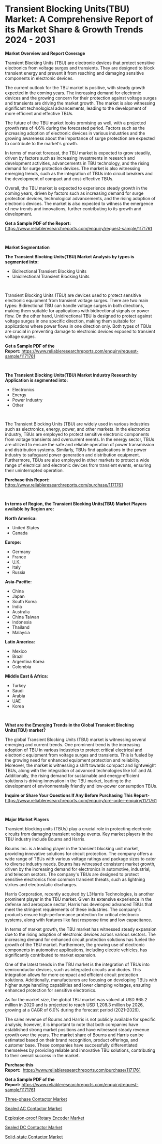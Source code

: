 <p><h1>Transient Blocking Units(TBU) Market: A Comprehensive Report of its Market Share & Growth Trends 2024 - 2031</h1></p><p><strong>Market Overview and Report Coverage</strong></p>
<p><p>Transient Blocking Units (TBU) are electronic devices that protect sensitive electronics from voltage surges and transients. They are designed to block transient energy and prevent it from reaching and damaging sensitive components in electronic devices.</p><p>The current outlook for the TBU market is positive, with steady growth expected in the coming years. The increasing demand for electronic devices and the growing concern for their protection against voltage surges and transients are driving the market growth. The market is also witnessing significant technological advancements, leading to the development of more efficient and effective TBUs.</p><p>The future of the TBU market looks promising as well, with a projected growth rate of 4.6% during the forecasted period. Factors such as the increasing adoption of electronic devices in various industries and the growing awareness about the importance of surge protection are expected to contribute to the market's growth.</p><p>In terms of market forecast, the TBU market is expected to grow steadily, driven by factors such as increasing investments in research and development activities, advancements in TBU technology, and the rising demand for surge protection devices. The market is also witnessing emerging trends, such as the integration of TBUs into circuit breakers and the development of compact and cost-effective TBUs.</p><p>Overall, the TBU market is expected to experience steady growth in the coming years, driven by factors such as increasing demand for surge protection devices, technological advancements, and the rising adoption of electronic devices. The market is also expected to witness the emergence of new trends and innovations, further contributing to its growth and development.</p></p>
<p><strong>Get a Sample PDF of the Report:</strong> <a href="https://www.reliableresearchreports.com/enquiry/request-sample/1171761">https://www.reliableresearchreports.com/enquiry/request-sample/1171761</a></p>
<p>&nbsp;</p>
<p><strong>Market Segmentation</strong></p>
<p><strong>The Transient Blocking Units(TBU) Market Analysis by types is segmented into:</strong></p>
<p><ul><li>Bidirectional Transient Blocking Units</li><li>Unidirectional Transient Blocking Units</li></ul></p>
<p>&nbsp;</p>
<p><p>Transient Blocking Units (TBU) are devices used to protect sensitive electronic equipment from transient voltage surges. There are two main types: Bidirectional TBU can handle voltage surges in both directions, making them suitable for applications with bidirectional signals or power flow. On the other hand, Unidirectional TBU is designed to protect against voltage surges in one specific direction, making them suitable for applications where power flows in one direction only. Both types of TBUs are crucial in preventing damage to electronic devices exposed to transient voltage surges.</p></p>
<p><strong>Get a Sample PDF of the Report:</strong>&nbsp;<a href="https://www.reliableresearchreports.com/enquiry/request-sample/1171761">https://www.reliableresearchreports.com/enquiry/request-sample/1171761</a></p>
<p>&nbsp;</p>
<p><strong>The Transient Blocking Units(TBU) Market Industry Research by Application is segmented into:</strong></p>
<p><ul><li>Electronics</li><li>Energy</li><li>Power Industry</li><li>Other</li></ul></p>
<p>&nbsp;</p>
<p><p>The Transient Blocking Units (TBU) are widely used in various industries such as electronics, energy, power, and other markets. In the electronics industry, TBUs are employed to protect sensitive electronic components from voltage transients and overcurrent events. In the energy sector, TBUs are utilized to ensure the safe and reliable operation of power transmission and distribution systems. Similarly, TBUs find applications in the power industry to safeguard power generation and distribution equipment. Furthermore, TBUs are also employed in other markets to protect a wide range of electrical and electronic devices from transient events, ensuring their uninterrupted operation.</p></p>
<p><strong>Purchase this Report:</strong>&nbsp; <a href="https://www.reliableresearchreports.com/purchase/1171761">https://www.reliableresearchreports.com/purchase/1171761</a></p>
<p>&nbsp;</p>
<p><strong>In terms of Region, the Transient Blocking Units(TBU) Market Players available by Region are:</strong></p>
<p>
    <p> <strong> North America: </strong>
        <ul>
            <li>United States</li>
            <li>Canada</li>
        </ul>
        </p> 
    <p> <strong> Europe: </strong>
        <ul>
            <li>Germany</li>
            <li>France</li>
            <li>U.K.</li>
            <li>Italy</li>
            <li>Russia</li>
        </ul>
        </p> 
    <p> <strong> Asia-Pacific: </strong>
        <ul>
            <li>China</li>
            <li>Japan</li>
            <li>South Korea</li>
            <li>India</li>
            <li>Australia</li>
            <li>China Taiwan</li>
            <li>Indonesia</li>
            <li>Thailand</li>
            <li>Malaysia</li>
        </ul>
        </p> 
    <p> <strong> Latin America: </strong>
        <ul>
            <li>Mexico</li>
            <li>Brazil</li>
            <li>Argentina Korea</li>
            <li>Colombia</li>
        </ul>
        </p> 
    <p> <strong> Middle East & Africa: </strong>
        <ul>
            <li>Turkey</li>
            <li>Saudi</li>
            <li>Arabia</li>
            <li>UAE</li>
            <li>Korea</li>
        </ul>
    </p>
    </p>
<p>&nbsp;</p>
<p><strong>What are the Emerging Trends in the Global Transient Blocking Units(TBU) market?</strong></p>
<p><p>The global Transient Blocking Units (TBU) market is witnessing several emerging and current trends. One prominent trend is the increasing adoption of TBU in various industries to protect critical electrical and electronic equipment from voltage surges and transients. This is fueled by the growing need for enhanced equipment protection and reliability. Moreover, the market is witnessing a shift towards compact and lightweight TBUs, along with the integration of advanced technologies like IoT and AI. Additionally, the rising demand for sustainable and energy-efficient solutions is driving innovation in the TBU market, leading to the development of environmentally friendly and low-power consumption TBUs.</p></p>
<p><strong>Inquire or Share Your Questions If Any Before Purchasing This Report</strong>- <a href="https://www.reliableresearchreports.com/enquiry/pre-order-enquiry/1171761">https://www.reliableresearchreports.com/enquiry/pre-order-enquiry/1171761</a></p>
<p>&nbsp;</p>
<p><strong>Major Market Players</strong></p>
<p><p>Transient blocking units (TBUs) play a crucial role in protecting electronic circuits from damaging transient voltage events. Key market players in the TBU industry include Bourns and Harris.</p><p>Bourns Inc. is a leading player in the transient blocking unit market, providing innovative solutions for circuit protection. The company offers a wide range of TBUs with various voltage ratings and package sizes to cater to diverse industry needs. Bourns has witnessed consistent market growth, driven by the increasing demand for electronics in automotive, industrial, and telecom sectors. The company's TBUs are designed to protect sensitive electronics from common transient threats, such as lightning strikes and electrostatic discharges.</p><p>Harris Corporation, recently acquired by L3Harris Technologies, is another prominent player in the TBU market. Given its extensive experience in the defense and aerospace sector, Harris has developed advanced TBUs that meet the stringent requirements of these industries. The company's products ensure high-performance protection for critical electronic systems, along with features like fast response time and low capacitance.</p><p>In terms of market growth, the TBU market has witnessed steady expansion due to the rising adoption of electronic devices across various sectors. The increasing demand for enhanced circuit protection solutions has fueled the growth of the TBU market. Furthermore, the growing use of electronic components in automotive applications, including electric vehicles, has significantly contributed to market expansion.</p><p>One of the latest trends in the TBU market is the integration of TBUs into semiconductor devices, such as integrated circuits and diodes. This integration allows for more compact and efficient circuit protection solutions. Additionally, manufacturers are focusing on developing TBUs with higher surge handling capabilities and lower clamping voltages, ensuring enhanced protection for sensitive electronics.</p><p>As for the market size, the global TBU market was valued at USD 865.2 million in 2020 and is projected to reach USD 1,208.3 million by 2026, growing at a CAGR of 6.0% during the forecast period (2021-2026).</p><p>The sales revenue of Bourns and Harris is not publicly available for specific analysis; however, it is important to note that both companies have established strong market positions and have witnessed steady revenue growth over the years. The market share of Bourns and Harris can be estimated based on their brand recognition, product offerings, and customer base. These companies have successfully differentiated themselves by providing reliable and innovative TBU solutions, contributing to their overall success in the market.</p></p>
<p><strong>Purchase this Report:</strong>&nbsp;&nbsp;<a href="https://www.reliableresearchreports.com/purchase/1171761">https://www.reliableresearchreports.com/purchase/1171761</a></p>
<p></p>
<p><strong>Get a Sample PDF of the Report:</strong>&nbsp;<a href="https://www.reliableresearchreports.com/enquiry/request-sample/1171761">https://www.reliableresearchreports.com/enquiry/request-sample/1171761</a></p>
<p><p><a href="https://github.com/mabutironaldo/Market-Research-Report-List-2/blob/main/three-phase-contactor-market.md">Three-phase Contactor Market</a></p><p><a href="https://github.com/FassouRP/Market-Research-Report-List-2/blob/main/sealed-ac-contactor-market.md">Sealed AC Contactor Market</a></p><p><a href="https://github.com/ashepherd82/Market-Research-Report-List-2/blob/main/explosion-proof-rotary-encoder-market.md">Explosion-proof Rotary Encoder Market</a></p><p><a href="https://github.com/rexevange/Market-Research-Report-List-2/blob/main/sealed-dc-contactor-market.md">Sealed DC Contactor Market</a></p><p><a href="https://github.com/castoriffic/Market-Research-Report-List-2/blob/main/solid-state-contactor-market.md">Solid-state Contactor Market</a></p></p>